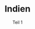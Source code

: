 ---
layout: vortrag
title: "Indien"
subtitle: Teil 1
categories:
  - Vortrag
description: 

image: /img/Palitaqna-G-2046k.jpg
image-sm: /img/Palitaqna-G2003k.jpg
---